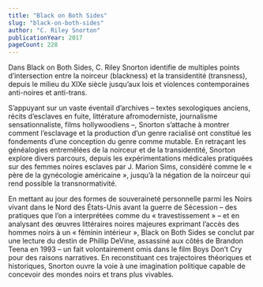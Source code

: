 ```yaml
---
title: "Black on Both Sides"
slug: "black-on-both-sides"
author: "C. Riley Snorton"
publicationYear: 2017
pageCount: 228
---
```

Dans Black on Both Sides, C. Riley Snorton identifie de multiples points d’intersection entre la noirceur (blackness) et la transidentité (transness), depuis le milieu du XIXe siècle jusqu’aux lois et violences contemporaines anti-noires et anti-trans.

S’appuyant sur un vaste éventail d’archives – textes sexologiques anciens, récits d’esclaves en fuite, littérature afromoderniste, journalisme sensationnaliste, films hollywoodiens –, Snorton s’attache à montrer comment l’esclavage et la production d’un genre racialisé ont constitué les fondements d’une conception du genre comme mutable. En retraçant les généalogies entremêlées de la noirceur et de la transidentité, Snorton explore divers parcours, depuis les expérimentations médicales pratiquées sur des femmes noires esclaves par J. Marion Sims, considéré comme le « père de la gynécologie américaine », jusqu’à la négation de la noirceur qui rend possible la transnormativité.

En mettant au jour des formes de souveraineté personnelle parmi les Noirs vivant dans le Nord des États-Unis avant la guerre de Sécession – des pratiques que l’on a interprétées comme du « travestissement » – et en analysant des œuvres littéraires noires majeures exprimant l’accès des hommes noirs à un « féminin intérieur », Black on Both Sides se conclut par une lecture du destin de Phillip DeVine, assassiné aux côtés de Brandon Teena en 1993 – un fait volontairement omis dans le film Boys Don’t Cry pour des raisons narratives. En reconstituant ces trajectoires théoriques et historiques, Snorton ouvre la voie à une imagination politique capable de concevoir des mondes noirs et trans plus vivables.